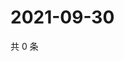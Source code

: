 # 2021-09-30

共 0 条

<!-- BEGIN -->
<!-- 最后更新时间 Thu Sep 30 2021 12:19:07 GMT+0800 (China Standard Time) -->

<!-- END -->
